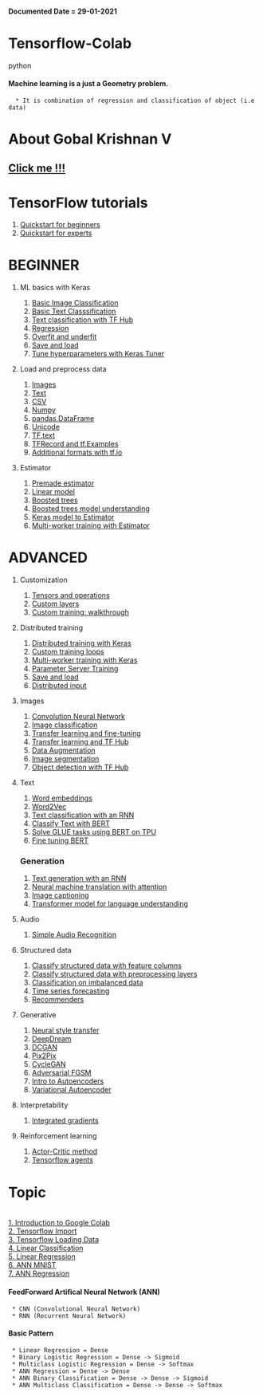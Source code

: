 #### Documented Date = 29-01-2021

# Tensorflow-Colab 
python

#### Machine learning is a just a Geometry problem.
      * It is combination of regression and classification of object (i.e data)

# About Gobal Krishnan V
## [Click me !!!](https://engineer-ece.github.io/Home/)



# TensorFlow tutorials
  1. [Quickstart for beginners](https://colab.research.google.com/drive/1yKHQ4VFZzoL0RAnxi-3w7U_Qc3hoh2PD#scrollTo=87f-_j9pF9FT)
  2. [Quickstart for experts](https://colab.research.google.com/drive/1n5w29O3d_4UjSzaEVYigEUjXASsBsCZD#scrollTo=ZVknXn73VP92)

# BEGINNER
  1. ML basics with Keras
     1. [Basic Image Classification](https://colab.research.google.com/drive/1lYJKFiIMQwLwL4mVvdAulKuDddm2Izqk#scrollTo=BTuZOT9uCtkN)
     2. [Basic Text Classsification](https://colab.research.google.com/drive/1NIcU5vlHCJ_m3vPz8Ack1OEMXAB9fJAo#scrollTo=Pjanyk7Zcy3Z)
     3. [Text classification with TF Hub]()
     4. [Regression]()
     5. [Overfit and underfit]()
     6. [Save and load]()
     7. [Tune hyperparameters with Keras Tuner]()
  2. Load and preprocess data
     1. [Images]()
     2. [Text]()
     3. [CSV]()
     4. [Numpy]()
     5. [pandas.DataFrame]()
     6. [Unicode]()
     7. [TF.text]()
     8. [TFRecord and tf.Examples]()
     9. [Additional formats with tf.io]()

  3. Estimator
     1. [Premade estimator]()
     2. [Linear model]()
     3. [Boosted trees]()
     4. [Boosted trees model understanding]()
     5. [Keras model to Estimator]()
     6. [Multi-worker training with Estimator]()
# ADVANCED
     
  1. Customization
        1. [Tensors and operations]()
        2. [Custom layers]()
        3. [Custom training: walkthrough]()
  
  2. Distributed training
        1. [Distributed training with Keras]()
        2. [Custom training loops]()
        3. [Multi-worker training with Keras]()
        4. [Parameter Server Training]()
        5. [Save and load]()
        6. [Distributed input]()
  3. Images
        1. [Convolution Neural Network]()
        2. [Image classification]()
        3. [Transfer learning and fine-tuning]()
        4. [Transfer learning and TF Hub]()
        5. [Data Augmentation]()
        6. [Image segmentation]()
        7. [Object detection with TF Hub]()
  4. Text
        1. [Word embeddings]()
        2. [Word2Vec]()
        3. [Text classification with an RNN]()
        4. [Classify Text with BERT]()
        5. [Solve GLUE tasks using BERT on TPU]()
        6. [Fine tuning BERT]()
        ### Generation
        1. [Text generation with an RNN]()
        2. [Neural machine translation with attention]()
        3. [Image captioning]()
        4. [Transformer model for language understanding]()

  5. Audio
      1. [Simple Audio Recognition]()
  6. Structured data
      1. [Classify structured data with feature columns]()
      2. [Classify structured data with preprocessing layers]()
      3. [Classification on imbalanced data]()
      4. [Time series forecasting]()
      5. [Recommenders]()
  7. Generative
      1. [Neural style transfer]()
      2. [DeepDream]()
      3. [DCGAN]()
      4. [Pix2Pix]()
      5. [CycleGAN]()
      6. [Adversarial FGSM]()
      7. [Intro to Autoencoders]()
      8. [Variational Autoencoder]()

  8. Interpretability
      1. [Integrated gradients]()

  9. Reinforcement learning
      1. [Actor-Critic method]()
      2. [Tensorflow agents]()




# Topic

<br> [1. Introduction to Google Colab](https://github.com/engineer-ece/Tensorflow-Colab/blob/main/AI/Introduction_to__2_1_2021.ipynb)
<br> [2. Tensorflow Import](https://github.com/engineer-ece/Tensorflow-Colab/blob/main/AI/Tensorflow_import_02_01_2021.ipynb)
<br> [3. Tensorflow Loading Data](https://github.com/engineer-ece/Tensorflow-Colab/blob/main/AI/TF2_0_Loading_Data.ipynb)
<br> [4. Linear Classification](https://github.com/engineer-ece/Tensorflow-Colab/blob/main/AI/TF2_4_Linear_Classification.ipynb)
<br> [5. Linear Regression](https://github.com/engineer-ece/Tensorflow-Colab/blob/main/AI/TF2_4_Linear_Regression.ipynb)
<br> [6. ANN MNIST](https://github.com/engineer-ece/Tensorflow-Colab/blob/main/AI/TF2_4_ANN_MNIST.ipynb)
<br> [7. ANN Regression](https://github.com/engineer-ece/Tensorflow-Colab/blob/main/AI/TF_2_4_ANN_Regression.ipynb)

#### FeedForward Artifical Neural Network (ANN)
     * CNN (Convolutional Neural Network)
     * RNN (Recurrent Neural Network)

#### Basic Pattern
     * Linear Regression = Dense
     * Binary Logistic Regression = Dense -> Sigmoid
     * Multiclass Logistic Regression = Dense -> Softmax
     * ANN Regression = Dense -> Dense
     * ANN Binary Classification = Dense -> Dense -> Sigmoid
     * ANN Multiclass Classification = Dense -> Dense -> Softmax

